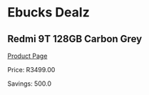 
# Ebucks Dealz
## Redmi 9T 128GB Carbon Grey
[Product Page](https://www.ebucks.com/web/shop/productSelected.do?prodId=1036671751&catId=844502363)

Price: R3499.00

Savings: 500.0


	